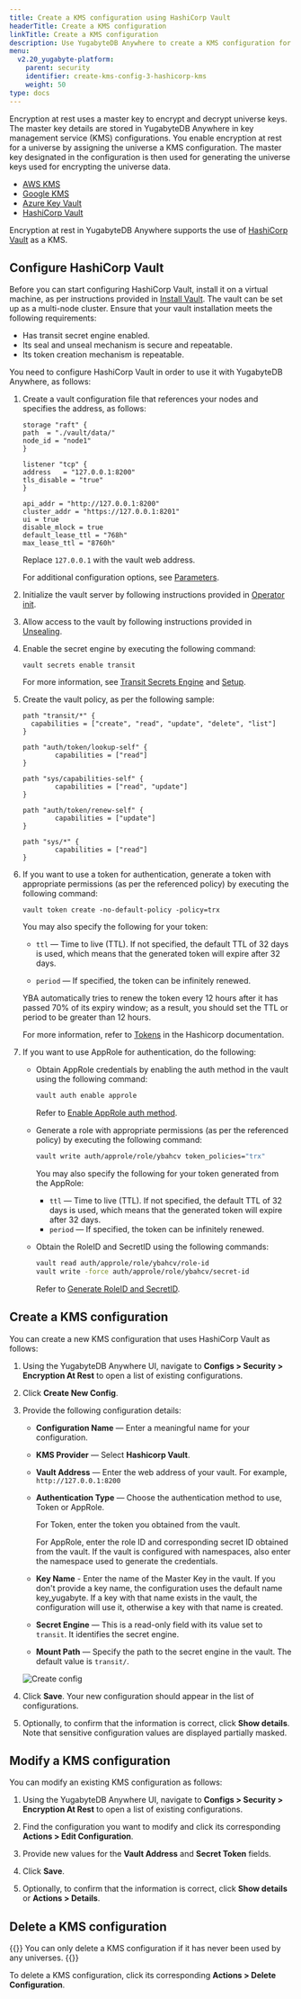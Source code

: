 ```yaml
---
title: Create a KMS configuration using HashiCorp Vault
headerTitle: Create a KMS configuration
linkTitle: Create a KMS configuration
description: Use YugabyteDB Anywhere to create a KMS configuration for HashiCorp Vault.
menu:
  v2.20_yugabyte-platform:
    parent: security
    identifier: create-kms-config-3-hashicorp-kms
    weight: 50
type: docs
---
```


Encryption at rest uses a master key to encrypt and decrypt universe keys. The master key details are stored in YugabyteDB Anywhere in key management service (KMS) configurations. You enable encryption at rest for a universe by assigning the universe a KMS configuration. The master key designated in the configuration is then used for generating the universe keys used for encrypting the universe data.

<ul class="nav nav-tabs-alt nav-tabs-yb">
  <li >
    <a href="../aws-kms/" class="nav-link">
      <i class="fa-brands fa-aws" aria-hidden="true"></i>
      AWS KMS
    </a>
  </li>
  <li >
    <a href="../google-kms/" class="nav-link">
      <i class="fa-brands fa-google" aria-hidden="true"></i>
      Google KMS
    </a>
  </li>
  <li >
    <a href="../azure-kms/" class="nav-link">
      <i class="icon-azure" aria-hidden="true"></i>
      Azure Key Vault
    </a>
  </li>
  <li >
    <a href="../hashicorp-kms/" class="nav-link active">
      <i class="icon-postgres" aria-hidden="true"></i>
      HashiCorp Vault
    </a>
  </li>
</ul>

Encryption at rest in YugabyteDB Anywhere supports the use of [HashiCorp Vault](https://www.vaultproject.io/) as a KMS.

## Configure HashiCorp Vault

Before you can start configuring HashiCorp Vault, install it on a virtual machine, as per instructions provided in [Install Vault](https://www.vaultproject.io/docs/install). The vault can be set up as a multi-node cluster. Ensure that your vault installation meets the following requirements:

- Has transit secret engine enabled.
- Its seal and unseal mechanism is secure and repeatable.
- Its token creation mechanism is repeatable.

You need to configure HashiCorp Vault in order to use it with YugabyteDB Anywhere, as follows:

1. Create a vault configuration file that references your nodes and specifies the address, as follows:

    ```properties
    storage "raft" {
    path  = "./vault/data/"
    node_id = "node1"
    }

    listener "tcp" {
    address   = "127.0.0.1:8200"
    tls_disable = "true"
    }

    api_addr = "http://127.0.0.1:8200"
    cluster_addr = "https://127.0.0.1:8201"
    ui = true
    disable_mlock = true
    default_lease_ttl = "768h"
    max_lease_ttl = "8760h"
    ```

    Replace `127.0.0.1` with the vault web address.

    For additional configuration options, see [Parameters](https://www.vaultproject.io/docs/configuration#parameters).

1. Initialize the vault server by following instructions provided in [Operator init](https://www.vaultproject.io/docs/commands/operator/init).

1. Allow access to the vault by following instructions provided in [Unsealing](https://www.vaultproject.io/docs/concepts/seal#unsealing).

1. Enable the secret engine by executing the following command:

    ```shell
    vault secrets enable transit
    ```

    For more information, see [Transit Secrets Engine](https://www.vaultproject.io/docs/secrets/transit) and [Setup](https://www.vaultproject.io/docs/secrets/transit#setup).

1. Create the vault policy, as per the following sample:

    ```properties
    path "transit/*" {
      capabilities = ["create", "read", "update", "delete", "list"]
    }

    path "auth/token/lookup-self" {
            capabilities = ["read"]
    }

    path "sys/capabilities-self" {
            capabilities = ["read", "update"]
    }

    path "auth/token/renew-self" {
            capabilities = ["update"]
    }

    path "sys/*" {
            capabilities = ["read"]
    }
    ```

1. If you want to use a token for authentication, generate a token with appropriate permissions (as per the referenced policy) by executing the following command:

    ```shell
    vault token create -no-default-policy -policy=trx
    ```

    You may also specify the following for your token:

    - `ttl` — Time to live (TTL). If not specified, the default TTL of 32 days is used, which means that the generated token will expire after 32 days.

    - `period` — If specified, the token can be infinitely renewed.

    YBA automatically tries to renew the token every 12 hours after it has passed 70% of its expiry window; as a result, you should set the TTL or period to be greater than 12 hours.

    For more information, refer to [Tokens](https://developer.hashicorp.com/vault/tutorials/tokens/tokens) in the Hashicorp documentation.

1. If you want to use AppRole for authentication, do the following:

    - Obtain AppRole credentials by enabling the auth method in the vault using the following command:

        ```sh
        vault auth enable approle
        ```

        Refer to [Enable AppRole auth method](https://developer.hashicorp.com/vault/tutorials/cloud/vault-auth-method#enable-approle-auth-method).

    - Generate a role with appropriate permissions (as per the referenced policy) by executing the following command:

        ```sh
        vault write auth/approle/role/ybahcv token_policies="trx"
        ```

        You may also specify the following for your token generated from the AppRole:

        - `ttl` — Time to live (TTL). If not specified, the default TTL of 32 days is used, which means that the generated token will expire after 32 days.
        - `period` — If specified, the token can be infinitely renewed.

    - Obtain the RoleID and SecretID using the following commands:

        ```sh
        vault read auth/approle/role/ybahcv/role-id
        vault write -force auth/approle/role/ybahcv/secret-id
        ```

        Refer to [Generate RoleID and SecretID](https://developer.hashicorp.com/vault/tutorials/cloud/vault-auth-method#generate-roleid-and-secretid).

## Create a KMS configuration

You can create a new KMS configuration that uses HashiCorp Vault as follows:

1. Using the YugabyteDB Anywhere UI, navigate to **Configs > Security > Encryption At Rest** to open a list of existing configurations.

1. Click **Create New Config**.

1. Provide the following configuration details:

    - **Configuration Name** — Enter a meaningful name for your configuration.
    - **KMS Provider** — Select **Hashicorp Vault**.
    - **Vault Address** — Enter the web address of your vault. For example, `http://127.0.0.1:8200`
    - **Authentication Type** — Choose the authentication method to use, Token or AppRole.

        For Token, enter the token you obtained from the vault.

        For AppRole, enter the role ID and corresponding secret ID obtained from the vault. If the vault is configured with namespaces, also enter the namespace used to generate the credentials.

    - **Key Name** - Enter the name of the Master Key in the vault. If you don't provide a key name, the configuration uses the default name key_yugabyte. If a key with that name exists in the vault, the configuration will use it, otherwise a key with that name is created.
    - **Secret Engine** — This is a read-only field with its value set to `transit`. It identifies the secret engine.
    - **Mount Path** — Specify the path to the secret engine in the vault. The default value is `transit/`.

    ![Create config](/images/yp/security/hashicorp-config.png)

1. Click **Save**. Your new configuration should appear in the list of configurations.

1. Optionally, to confirm that the information is correct, click **Show details**. Note that sensitive configuration values are displayed partially masked.

## Modify a KMS configuration

You can modify an existing KMS configuration as follows:

1. Using the YugabyteDB Anywhere UI, navigate to **Configs > Security > Encryption At Rest** to open a list of existing configurations.

1. Find the configuration you want to modify and click its corresponding **Actions > Edit Configuration**.

1. Provide new values for the **Vault Address** and **Secret Token** fields.

1. Click **Save**.

1. Optionally, to confirm that the information is correct, click **Show details** or **Actions > Details**.

## Delete a KMS configuration

{{<note title="Note">}}
You can only delete a KMS configuration if it has never been used by any universes.
{{</note>}}

To delete a KMS configuration, click its corresponding **Actions > Delete Configuration**.
